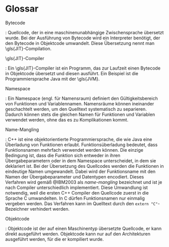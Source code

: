 
# Glossar

Bytecode

:    Quellcode, der in eine maschinenunabhängige Zwischensprache übersetzt wurde. Bei der Ausführung von Bytecode wird ein Interpreter benötigt, der den Bytecode in Objektcode umwandelt. Diese Übersetzung nennt man \gls{JIT}-Compilation.

\gls{JIT}-Compiler

:    Ein \gls{JIT}-Compiler ist ein Programm, das zur Laufzeit einen Bytecode in Objektcode übersetzt und diesen ausführt. Ein Beispiel ist die Programmiersprache Java mit der \gls{JVM}.

Namespace

:   Ein Namespace (engl. für Namensraum) definiert den Gültigkeitsbereich von Funktionen und Variablennamen. Namensräume können ineinander geschachtelt werden, um den Quelltext systematisch zu separieren. Dadurch können stets die gleichen Namen für Funktionen und Variablen verwendet werden, ohne das es zu Komplikationen kommt.

Name-Mangling

:   C++ ist eine objektorientierte Programmiersprache, die wie Java eine Überladung von Funktionen erlaubt. Funktionsüberladung bedeutet, dass Funktionsnamen mehrfach verwendet werden können. Die einzige Bedingung ist, dass die Funktion sich entweder in ihren Übergabeparametern oder in dem Namespace unterscheidet, in dem sie deklariert ist. Bei der Übersetzung des Quellcodes werden die Funktionen in eindeutige Namen umgewandelt. Dabei wird der Funktionsname mit den Namen der Übergabeparameter und Datentypen encodiert. Dieses Verfahren wird gemäß @IBM2003 als *name-mangling* bezeichnet und ist je nach Compiler unterschiedlich implementiert. Diese Umwandlung ist notwendig, weil die ersten C++ Compiler den Quellcode zuerst in die Sprache C umwandelten. In C dürfen Funktionsnamen nur einmalig vergeben werden. Das Verfahren kann im Quelltext durch den `extern "C"`-Bezeichner verhindert werden.

Objektcode

:    Objektcode ist der auf einen Maschinentyp übersetzte Quellcode, er kann direkt ausgeführt werden. Objektcode kann nur auf den Architekturen ausgeführt werden, für die er kompiliert wurde.